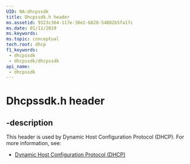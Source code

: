 ```yaml
---
UID: NA:dhcpssdk
title: Dhcpssdk.h header
ms.assetid: 9323c364-117e-30e2-b820-54802b5fa17c
ms.date: 01/11/2019
ms.keywords: 
ms.topic: conceptual
tech.root: dhcp
f1_keywords:
 - dhcpssdk
 - dhcpssdk/dhcpssdk
api_name:
 - dhcpssdk
---
```


# Dhcpssdk.h header


## -description

This header is used by Dynamic Host Configuration Protocol (DHCP). For more information, see:

- [Dynamic Host Configuration Protocol (DHCP)](../_dhcp/index.md)

